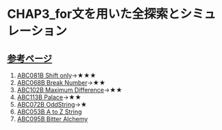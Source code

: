 # CHAP3_for文を用いた全探索とシミュレーション

[参考ページ](https://t.ly/O5nNe)
---
1. [ABC081B Shift only](https://atcoder.jp/contests/abc081/tasks/abc081_b)→★★★
1. [ABC068B Break Number](https://atcoder.jp/contests/abc068/tasks/abc068_b)→★★
1. [ABC102B Maximum Difference](https://atcoder.jp/contests/abc102/tasks/abc102_b)→★★
1. [ABC113B Palace](https://atcoder.jp/contests/abc113/tasks/abc113_b)→★★
1. [ABC072B OddString](https://atcoder.jp/contests/abc072/tasks/abc072_b)→★
1. [ABC053B A to Z String](https://atcoder.jp/contests/abc053/tasks/abc053_b)
1. [ABC095B Bitter Alchemy](https://atcoder.jp/contests/abc095/tasks/abc095_b)
